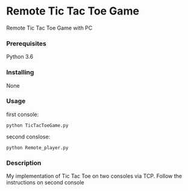 # Remote Tic Tac Toe Game

Remote Tic Tac Toe Game with PC

### Prerequisites

Python 3.6

### Installing

None

### Usage

first console:
```
python TicTacToeGame.py
```
second conslose:
```
python Remote_player.py
```

### Description

My implementation of Tic Tac Toe on two consoles via TCP.
Follow the instructions on second console
